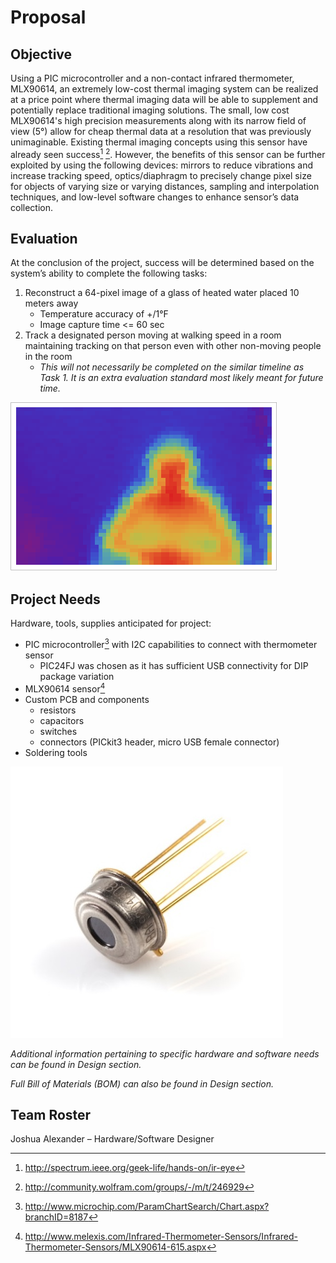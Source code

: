 # Proposal

## Objective

Using a PIC microcontroller and a non-contact infrared thermometer, MLX90614, an extremely low-cost thermal imaging system can be realized at a price point where thermal imaging data will be able to supplement and potentially replace traditional imaging solutions. The small, low cost MLX90614's high precision measurements along with its narrow field of view (5&deg;) allow for cheap thermal data at a resolution that was previously unimaginable. Existing thermal imaging concepts using this sensor have already seen success[^IR-Eye]&nbsp;[^Arduino-Example]. However, the benefits of this sensor can be further exploited by using the following devices: mirrors to reduce vibrations and increase tracking speed, optics/diaphragm to precisely change pixel size for objects of varying size or varying distances, sampling and interpolation techniques, and low-level software changes to enhance sensor’s data collection. 

[^IR-Eye]: http://spectrum.ieee.org/geek-life/hands-on/ir-eye

[^Arduino-Example]: http://community.wolfram.com/groups/-/m/t/246929


## Evaluation

At the conclusion of the project, success will be determined based on the system’s ability to complete the following tasks:

1. Reconstruct a 64-pixel image of a glass of heated water placed 10 meters away 
	- Temperature accuracy of +/1&deg;F
	- Image capture time <= 60 sec
2. Track a designated person moving at walking speed in a room maintaining tracking on that person even with other non-moving people in the room
	- *This will not necessarily be completed on the similar timeline as Task 1. It is an extra evaluation standard most likely meant for future time.*

![Thermal image showing possible output as described in Task 1 (with man instead of glass of water)][thermal_man]

[thermal_man]: ./img/thermal_man.png
	"Figure 1: Thermal image showing possible output as described in Task 1 (with man instead of glass of water)"


## Project Needs

Hardware, tools, supplies anticipated for project:

- PIC microcontroller[^PIC-Product-List] with I2C capabilities to connect with thermometer sensor
	- PIC24FJ was chosen as it has sufficient USB connectivity for DIP package variation
- MLX90614 sensor[^MLX-Product]
- Custom PCB and components
	- resistors
	- capacitors
	- switches
	- connectors (PICkit3 header, micro USB female connector)
- Soldering tools

![MLX90614 TO-CAN package (actual package may differ cosmetically depending on variation of sensor ordered)][mlx_to_can]

*Additional information pertaining to specific hardware and software needs can be found in Design section.*

*Full Bill of Materials (BOM) can also be found in Design section.*

[mlx_to_can]: ./img/mlx_to_can.jpg
	"Figure 2: MLX90614 TO-CAN package (actual package may differ cosmetically depending on variation of sensor ordered)"

[^PIC-Product-List]: http://www.microchip.com/ParamChartSearch/Chart.aspx?branchID=8187

[^MLX-Product]: http://www.melexis.com/Infrared-Thermometer-Sensors/Infrared-Thermometer-Sensors/MLX90614-615.aspx

## Team Roster

Joshua Alexander – Hardware/Software Designer

